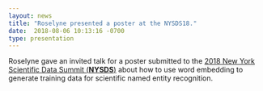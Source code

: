 ```yaml
---
layout: news
title: "Roselyne presented a poster at the NYSDS18."
date:  2018-08-06 10:13:16 -0700
type: presentation
---
```

Roselyne gave an invited talk for a poster submitted to the [2018 New York Scientific Data Summit (**NYSDS**)](https://www.bnl.gov/nysds18/) about how to use word embedding to generate training data for scientific named entity recognition. 
